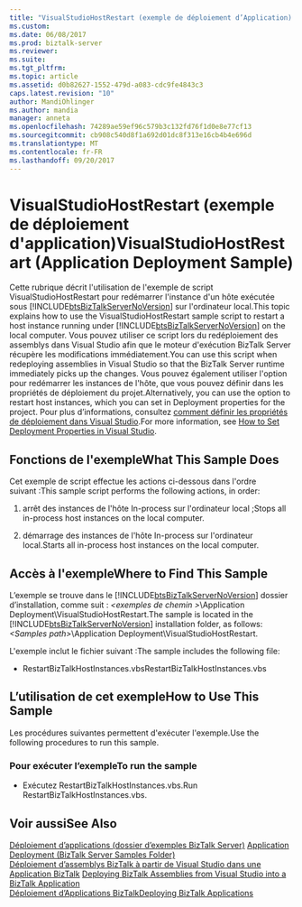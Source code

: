 ```yaml
---
title: "VisualStudioHostRestart (exemple de déploiement d’Application) | Documents Microsoft"
ms.custom: 
ms.date: 06/08/2017
ms.prod: biztalk-server
ms.reviewer: 
ms.suite: 
ms.tgt_pltfrm: 
ms.topic: article
ms.assetid: d0b82627-1552-479d-a083-cdc9fe4843c3
caps.latest.revision: "10"
author: MandiOhlinger
ms.author: mandia
manager: anneta
ms.openlocfilehash: 74289ae59ef96c579b3c132fd76f1d0e8e77cf13
ms.sourcegitcommit: cb908c540d8f1a692d01dc8f313e16cb4b4e696d
ms.translationtype: MT
ms.contentlocale: fr-FR
ms.lasthandoff: 09/20/2017
---
```

# <a name="visualstudiohostrestart-application-deployment-sample"></a><span data-ttu-id="10e2b-102">VisualStudioHostRestart (exemple de déploiement d'application)</span><span class="sxs-lookup"><span data-stu-id="10e2b-102">VisualStudioHostRestart (Application Deployment Sample)</span></span>
<span data-ttu-id="10e2b-103">Cette rubrique décrit l'utilisation de l'exemple de script VisualStudioHostRestart pour redémarrer l'instance d'un hôte exécutée sous [!INCLUDE[btsBizTalkServerNoVersion](../includes/btsbiztalkservernoversion-md.md)] sur l'ordinateur local.</span><span class="sxs-lookup"><span data-stu-id="10e2b-103">This topic explains how to use the VisualStudioHostRestart sample script to restart a host instance running under [!INCLUDE[btsBizTalkServerNoVersion](../includes/btsbiztalkservernoversion-md.md)] on the local computer.</span></span> <span data-ttu-id="10e2b-104">Vous pouvez utiliser ce script lors du redéploiement des assemblys dans Visual Studio afin que le moteur d'exécution BizTalk Server récupère les modifications immédiatement.</span><span class="sxs-lookup"><span data-stu-id="10e2b-104">You can use this script when redeploying assemblies in Visual Studio so that the BizTalk Server runtime immediately picks up the changes.</span></span> <span data-ttu-id="10e2b-105">Vous pouvez également utiliser l'option pour redémarrer les instances de l'hôte, que vous pouvez définir dans les propriétés de déploiement du projet.</span><span class="sxs-lookup"><span data-stu-id="10e2b-105">Alternatively, you can use the option to restart host instances, which you can set in Deployment properties for the project.</span></span> <span data-ttu-id="10e2b-106">Pour plus d’informations, consultez [comment définir les propriétés de déploiement dans Visual Studio](../core/how-to-set-deployment-properties-in-visual-studio.md).</span><span class="sxs-lookup"><span data-stu-id="10e2b-106">For more information, see [How to Set Deployment Properties in Visual Studio](../core/how-to-set-deployment-properties-in-visual-studio.md).</span></span>  
  
## <a name="what-this-sample-does"></a><span data-ttu-id="10e2b-107">Fonctions de l'exemple</span><span class="sxs-lookup"><span data-stu-id="10e2b-107">What This Sample Does</span></span>  
 <span data-ttu-id="10e2b-108">Cet exemple de script effectue les actions ci-dessous dans l'ordre suivant :</span><span class="sxs-lookup"><span data-stu-id="10e2b-108">This sample script performs the following actions, in order:</span></span>  
  
1.  <span data-ttu-id="10e2b-109">arrêt des instances de l'hôte In-process sur l'ordinateur local ;</span><span class="sxs-lookup"><span data-stu-id="10e2b-109">Stops all in-process host instances on the local computer.</span></span>  
  
2.  <span data-ttu-id="10e2b-110">démarrage des instances de l'hôte In-process sur l'ordinateur local.</span><span class="sxs-lookup"><span data-stu-id="10e2b-110">Starts all in-process host instances on the local computer.</span></span>  
  
## <a name="where-to-find-this-sample"></a><span data-ttu-id="10e2b-111">Accès à l'exemple</span><span class="sxs-lookup"><span data-stu-id="10e2b-111">Where to Find This Sample</span></span>  
 <span data-ttu-id="10e2b-112">L’exemple se trouve dans le [!INCLUDE[btsBizTalkServerNoVersion](../includes/btsbiztalkservernoversion-md.md)] dossier d’installation, comme suit :  *\<exemples de chemin >*\Application Deployment\VisualStudioHostRestart.</span><span class="sxs-lookup"><span data-stu-id="10e2b-112">The sample is located in the [!INCLUDE[btsBizTalkServerNoVersion](../includes/btsbiztalkservernoversion-md.md)] installation folder, as follows: *\<Samples path>*\Application Deployment\VisualStudioHostRestart.</span></span>  
  
 <span data-ttu-id="10e2b-113">L'exemple inclut le fichier suivant :</span><span class="sxs-lookup"><span data-stu-id="10e2b-113">The sample includes the following file:</span></span>  
  
-   <span data-ttu-id="10e2b-114">RestartBizTalkHostInstances.vbs</span><span class="sxs-lookup"><span data-stu-id="10e2b-114">RestartBizTalkHostInstances.vbs</span></span>  
  
## <a name="how-to-use-this-sample"></a><span data-ttu-id="10e2b-115">L’utilisation de cet exemple</span><span class="sxs-lookup"><span data-stu-id="10e2b-115">How to Use This Sample</span></span>  
 <span data-ttu-id="10e2b-116">Les procédures suivantes permettent d'exécuter l'exemple.</span><span class="sxs-lookup"><span data-stu-id="10e2b-116">Use the following procedures to run this sample.</span></span>  
  
### <a name="to-run-the-sample"></a><span data-ttu-id="10e2b-117">Pour exécuter l’exemple</span><span class="sxs-lookup"><span data-stu-id="10e2b-117">To run the sample</span></span>  
  
-   <span data-ttu-id="10e2b-118">Exécutez RestartBizTalkHostInstances.vbs.</span><span class="sxs-lookup"><span data-stu-id="10e2b-118">Run RestartBizTalkHostInstances.vbs.</span></span>  
  
## <a name="see-also"></a><span data-ttu-id="10e2b-119">Voir aussi</span><span class="sxs-lookup"><span data-stu-id="10e2b-119">See Also</span></span>  
 <span data-ttu-id="10e2b-120">[Déploiement d’applications (dossier d’exemples BizTalk Server)](../core/application-deployment-biztalk-server-samples-folder.md) </span><span class="sxs-lookup"><span data-stu-id="10e2b-120">[Application Deployment (BizTalk Server Samples Folder)](../core/application-deployment-biztalk-server-samples-folder.md) </span></span>  
 <span data-ttu-id="10e2b-121">[Déploiement d’assemblys BizTalk à partir de Visual Studio dans une Application BizTalk](../core/deploying-biztalk-assemblies-from-visual-studio-into-a-biztalk-application.md) </span><span class="sxs-lookup"><span data-stu-id="10e2b-121">[Deploying BizTalk Assemblies from Visual Studio into a BizTalk Application](../core/deploying-biztalk-assemblies-from-visual-studio-into-a-biztalk-application.md) </span></span>  
 [<span data-ttu-id="10e2b-122">Déploiement d’Applications BizTalk</span><span class="sxs-lookup"><span data-stu-id="10e2b-122">Deploying BizTalk Applications</span></span>](../core/deploying-biztalk-applications.md)